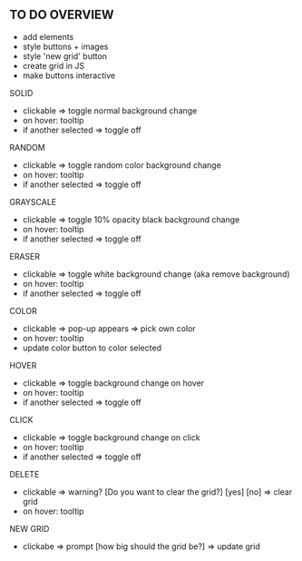 TO DO OVERVIEW
---------------

- add elements
- style buttons + images
- style 'new grid' button
- create grid in JS
- make buttons interactive

SOLID
- clickable => toggle normal background change
- on hover: tooltip
- if another selected => toggle off

RANDOM
- clickable => toggle random color background change
- on hover: tooltip
- if another selected => toggle off

GRAYSCALE
- clickable => toggle 10% opacity black background change
- on hover: tooltip
- if another selected => toggle off

ERASER
- clickable => toggle white background change (aka remove background)
- on hover: tooltip
- if another selected => toggle off


COLOR
- clickable => pop-up appears => pick own color
- on hover: tooltip
- update color button to color selected


HOVER
- clickable => toggle background change on hover
- on hover: tooltip
- if another selected => toggle off

CLICK
- clickable => toggle background change on click
- on hover: tooltip
- if another selected => toggle off

DELETE
- clickable => warning? [Do you want to clear the grid?] [yes] [no] => clear grid
- on hover: tooltip


NEW GRID
- clickabe => prompt [how big should the grid be?] => update grid